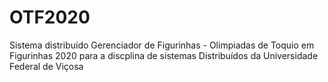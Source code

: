 # OTF2020
Sistema distribuído Gerenciador de Figurinhas - Olimpiadas de Toquio em Figurinhas 2020 para a discplina de sistemas Distribuídos da Universidade Federal de Viçosa
